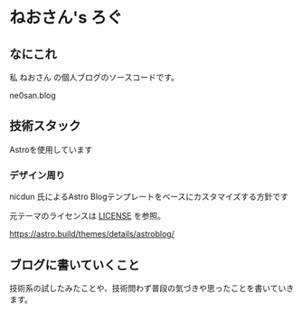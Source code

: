# ねおさん's ろぐ

## なにこれ

私 ねおさん の個人ブログのソースコードです。

ne0san.blog

## 技術スタック

Astroを使用しています

### デザイン周り

nicdun 氏によるAstro Blogテンプレートをベースにカスタマイズする方針です

元テーマのライセンスは [LICENSE](./LICENSE) を参照。

https://astro.build/themes/details/astroblog/

## ブログに書いていくこと

技術系の試したみたことや、技術問わず普段の気づきや思ったことを書いていきます。
